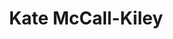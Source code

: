 ---
name: Kate McCall-Kiley
title: Kate McCall-Kiley
permalink: /team/kate-mc-call-kiley/
image_id: attAbROOShOJO6KDY
image_path: /assets/img/import/bio/kate-mccall-kiley/kate-mccall-kiley.jpg
job_title: Managing Director
cohort_year:
portfolio:
description: <p>CoFounder and honored to be leading xD. Committed to creating paths for amazing people to contribute to the public good via emerging technology applications and institutionalizing experimentation. </p>
blurb: <p>Kate McCall-Kiley (she/her) co-founded and currently serves as managing director of xD where she&#39;s continually motivated by what amazing emerging technology talent can do for public good. Previously, Kate served as a White House Presidential Innovation Fellow where she worked on projects including <a href="http://vote.gov/">vote.gov</a>, The Opportunity Project, <a href="http://worker.gov/">worker.gov</a>, and then Vice President Biden&#39;s Cancer Moonshot. Her work has been featured in <em>The Economist, Time</em>, <em>Fast Company,</em> and <em>Wired</em>. When not at xD, she enjoys teaching at Carnegie Mellon University, coaching toddler soccer, reading philosophy, and tending to houseplants.</p>

skillsets: Technical Project Management,Tech Policy,Human-centered Design,AI Governance
---